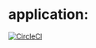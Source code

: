 # application:

[![CircleCI](https://circleci.com/gh/application/application-docs.gh?style=shield)](https://app.circleci.com/pipelines/github/Ahmedabdalaah)

